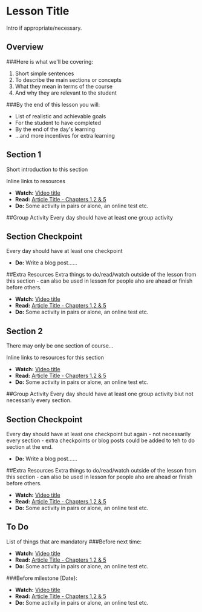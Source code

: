 Lesson Title
============
Intro if appropriate/necessary.

Overview
--------
###Here is what we'll be covering:

1. Short simple sentences 
2. To describe the main sections or concepts
3. What they mean in terms of the course
4. And why they are relevant to the student

###By the end of this lesson you will:
* List of realistic and achievable goals
* For the student to have completed 
* By the end of the day's learning
* ...and more incentives for extra learning

Section 1
---------
Short introduction to this section

Inline links to resources
* __Watch:__ [Video title](#)
* __Read:__ [Article Title - Chapters 1,2 & 5](#)
* __Do:__ Some activity in pairs or alone, an online test etc.

##Group Activity
Every day should have at least one group activity

## Section Checkpoint
Every day should have at least one checkpoint
* __Do:__ Write a blog post......

##Extra Resources
Extra things to do/read/watch outside of the lesson from this section - can also be used in lesson for people aho are ahead or finish before others.
* __Watch:__ [Video title](#)
* __Read:__ [Article Title - Chapters 1,2 & 5](#)
* __Do:__ Some activity in pairs or alone, an online test etc.

Section 2
---------
There may only be one section of course...

Inline links to resources for this section
* __Watch:__ [Video title](#)
* __Read:__ [Article Title - Chapters 1,2 & 5](#)
* __Do:__ Some activity in pairs or alone, an online test etc.

##Group Activity
Every day should have at least one group activity biut not necessarily every section.

## Section Checkpoint
Every day should have at least one checkpoint but again - not necessarily every section - extra checkpoints or blog posts could be added to teh to do section at the end.
* __Do:__ Write a blog post......

##Extra Resources
Extra things to do/read/watch outside of the lesson from this section - can also be used in lesson for people aho are ahead or finish before others.
* __Watch:__ [Video title](#)
* __Read:__ [Article Title - Chapters 1,2 & 5](#)
* __Do:__ Some activity in pairs or alone, an online test etc.

To Do
-----
List of things that are mandatory
###Before next time:
* __Watch:__ [Video title](#)
* __Read:__ [Article Title - Chapters 1,2 & 5](#)
* __Do:__ Some activity in pairs or alone, an online test etc.

###Before milestone [Date}:
* __Watch:__ [Video title](#)
* __Read:__ [Article Title - Chapters 1,2 & 5](#)
* __Do:__ Some activity in pairs or alone, an online test etc.

